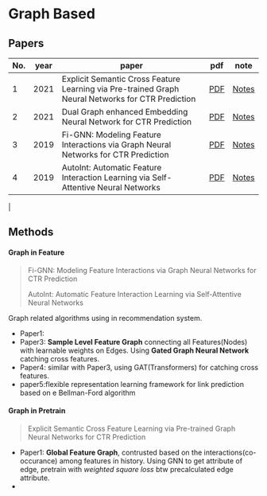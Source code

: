 # Graph Based

## Papers

| No.  | year | paper                                                        | pdf                                                         | note                            |
| ---- | ---- | ------------------------------------------------------------ | ----------------------------------------------------------- | ------------------------------- |
| 1 | 2021 | Explicit Semantic Cross Feature Learning via Pre-trained Graph Neural Networks for CTR Prediction | [PDF](https://arxiv.org/pdf/2105.07752.pdf) | [Notes]() |
| 2 | 2021 | Dual Graph enhanced Embedding Neural Network for CTR Prediction | [PDF](https://arxiv.org/pdf/2106.00314.pdf) | [Notes]() |
| 3  | 2019 | Fi-GNN: Modeling Feature Interactions via Graph Neural Networks for CTR Prediction | [PDF](https://openreview.net/pdf?id=YTtMaJUN_uc)            | [Notes]() |
| 4  | 2019 | AutoInt: Automatic Feature Interaction Learning via Self-Attentive Neural Networks | [PDF](https://arxiv.org/pdf/1810.11921.pdf) | [Notes]()  |       | 5  | 2021 | Neural Bellman-Ford Networks: A General GraphNeural Network Framework for Link Prediction  | [PDF](https://arxiv.org/pdf/2106.06935.pdf) |[Notes]()|
|

## Methods

#### Graph in Feature

> Fi-GNN: Modeling Feature Interactions via Graph Neural Networks for CTR Prediction
>
> AutoInt: Automatic Feature Interaction Learning via Self-Attentive Neural Networks

Graph related algorithms using in recommendation system.

- Paper1: 
- Paper3: **Sample Level Feature Graph** connecting all Features(Nodes) with learnable weights on Edges. Using **Gated Graph Neural Network** catching cross features. 
- Paper4: similar with Paper3, using GAT(Transformers) for catching cross features.
- paper5:flexible representation learning framework for link prediction based on e Bellman-Ford algorithm 



#### Graph in Pretrain

> Explicit Semantic Cross Feature Learning via Pre-trained Graph Neural Networks for CTR Prediction

- Paper1: **Global Feature Graph**, contrusted based on the interactions(co-occurance) among features in history. Using GNN to get attribute of edge, pretrain with *weighted square loss* btw precalculated edge attribute.
- 

